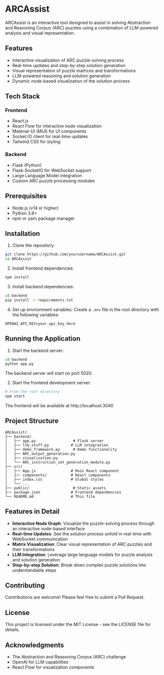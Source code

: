 # ARCAssist

ARCAssist is an interactive tool designed to assist in solving Abstraction and Reasoning Corpus (ARC) puzzles using a combination of LLM-powered analysis and visual representation.

## Features

- Interactive visualization of ARC puzzle-solving process
- Real-time updates and step-by-step solution generation
- Visual representation of puzzle matrices and transformations
- LLM-powered reasoning and solution generation
- Dynamic node-based visualization of the solution process

## Tech Stack

### Frontend
- React.js
- React Flow for interactive node visualization
- Material-UI (MUI) for UI components
- Socket.IO client for real-time updates
- Tailwind CSS for styling

### Backend
- Flask (Python)
- Flask-SocketIO for WebSocket support
- Large Language Model integration
- Custom ARC puzzle processing modules

## Prerequisites

- Node.js (v14 or higher)
- Python 3.8+
- npm or yarn package manager

## Installation

1. Clone the repository:
```bash
git clone https://github.com/yourusername/ARCAssist.git
cd ARCAssist
```

2. Install frontend dependencies:
```bash
npm install
```

3. Install backend dependencies:
```bash
cd backend
pip install -r requirements.txt
```

4. Set up environment variables:
Create a `.env` file in the root directory with the following variables:
```
OPENAI_API_KEY=your_api_key_here
```

## Running the Application

1. Start the backend server:
```bash
cd backend
python app.py
```
The backend server will start on port 5020.

2. Start the frontend development server:
```bash
# From the root directory
npm start
```
The frontend will be available at http://localhost:3040

## Project Structure

```
ARCAssist/
├── backend/
│   ├── app.py                 # Flask server
│   ├── llm_stuff.py          # LLM integration
│   ├── demo_framework.py      # Demo functionality
│   ├── ARC_output_generation.py
│   ├── visualisation.py
│   └── ARC_instruction_set_generation_module.py
├── src/
│   ├── App.js                # Main React component
│   ├── components/           # React components
│   ├── index.css             # Global styles
│   └── ...
├── public/                    # Static assets
├── package.json              # Frontend dependencies
└── README.md                 # This file
```

## Features in Detail

- **Interactive Node Graph**: Visualize the puzzle-solving process through an interactive node-based interface
- **Real-time Updates**: See the solution process unfold in real-time with WebSocket communication
- **Matrix Visualization**: Clear visual representation of ARC puzzles and their transformations
- **LLM Integration**: Leverage large language models for puzzle analysis and solution generation
- **Step-by-step Solution**: Break down complex puzzle solutions into understandable steps

## Contributing

Contributions are welcome! Please feel free to submit a Pull Request.

## License

This project is licensed under the MIT License - see the LICENSE file for details.

## Acknowledgments

- The Abstraction and Reasoning Corpus (ARC) challenge
- OpenAI for LLM capabilities
- React Flow for visualization components

